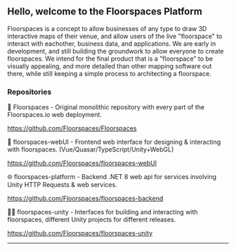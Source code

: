 ## Hello, welcome to the Floorspaces Platform

Floorspaces is a concept to allow businesses of any type to draw 3D interactive maps of their venue, and allow users of the live "floorspace" to interact with eachother, business data, and applications. We are early in development, and still building the groundwork to allow everyone to create floorspaces. We intend for the final product that is a "floorspace" to be visually appealing, and more detailed than other mapping software out there, while still keeping a simple process to architecting a floorspace.

### Repositories

🧱 Floorspaces - Original monolithic repository with every part of the Floorspaces.io web deployment.

https://github.com/Floorspaces/Floorspaces

🎨 floorspaces-webUI - Frontend web interface for designing & interacting with floorspaces. (Vue/Quasar/TypeScript/Unity+WebGL)

https://github.com/Floorspaces/floorspaces-webUI

🌐 floorspaces-platform - Backend .NET 8 web api for services involving Unity HTTP Requests & web services.

https://github.com/Floorspaces/floorspaces-backend

🧑‍💼 floorspaces-unity - Interfaces for building and interacting with floorspaces, different Unity projects for different releases.

https://github.com/Floorspaces/floorspaces-unity

<hr>
